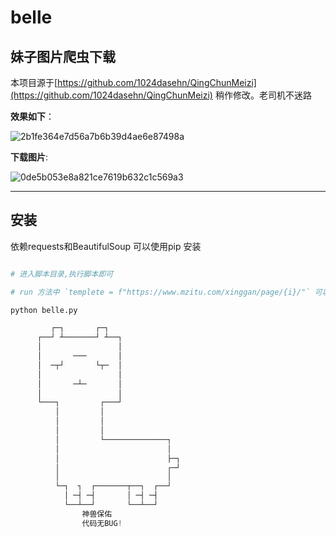 # belle
## 妹子图片爬虫下载

本项目源于[https://github.com/1024dasehn/QingChunMeizi](https://github.com/1024dasehn/QingChunMeizi) 稍作修改。老司机不迷路

**效果如下**：

![2b1fe364e7d56a7b6b39d4ae6e87498a](http://api.img.zyimm.com/media/20201209/2b1fe364e7d56a7b6b39d4ae6e87498a.png)

**下载图片**:

![0de5b053e8a821ce7619b632c1c569a3](http://api.img.zyimm.com/media/20210108/0de5b053e8a821ce7619b632c1c569a3.jpg)

---
## 安装

依赖requests和BeautifulSoup 可以使用pip 安装

```python

# 进入脚本目录,执行脚本即可

# run 方法中 `templete = f"https://www.mzitu.com/xinggan/page/{i}/"` 可以更改自己喜欢的分类进行下载

python belle.py

         ┌─┐       ┌─┐
      ┌──┘ ┴───────┘ ┴──┐
      │                 │
      │       ───       │
      │  ─┬┘       └┬─  │
      │                 │
      │       ─┴─       │
      │                 │
      └───┐         ┌───┘
          │         │
          │         │
          │         │
          │         └──────────────┐
          │                        │
          │                        ├─┐
          │                        ┌─┘
          │                        │
          └─┐  ┐  ┌───────┬──┐  ┌──┘
            │ ─┤ ─┤       │ ─┤ ─┤
            └──┴──┘       └──┴──┘
                神兽保佑
                代码无BUG!

```
